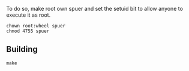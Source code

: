 To do so, make root own spuer and set the setuid bit to allow anyone to execute
it as root.

```
chown root:wheel spuer
chmod 4755 spuer
```

Building
--------

```
make
```